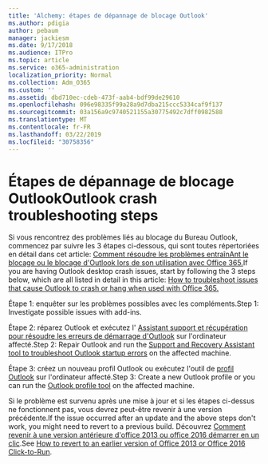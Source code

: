 ```yaml
---
title: 'Alchemy: étapes de dépannage de blocage Outlook'
ms.author: pdigia
author: pebaum
manager: jackiesm
ms.date: 9/17/2018
ms.audience: ITPro
ms.topic: article
ms.service: o365-administration
localization_priority: Normal
ms.collection: Adm_O365
ms.custom: ''
ms.assetid: dbd710ec-cdeb-473f-aab4-bdf99de29610
ms.openlocfilehash: 096e98335f99a28a9d7dba215ccc5334caf9f137
ms.sourcegitcommit: 03a156a9c9740521155a30775492c7dff0982588
ms.translationtype: MT
ms.contentlocale: fr-FR
ms.lasthandoff: 03/22/2019
ms.locfileid: "30758356"
---
```

# <a name="outlook-crash-troubleshooting-steps"></a><span data-ttu-id="10a4c-102">Étapes de dépannage de blocage Outlook</span><span class="sxs-lookup"><span data-stu-id="10a4c-102">Outlook crash troubleshooting steps</span></span>

<span data-ttu-id="10a4c-103">Si vous rencontrez des problèmes liés au blocage du Bureau Outlook, commencez par suivre les 3 étapes ci-dessous, qui sont toutes répertoriées en détail dans cet article: [Comment résoudre les problèmes entraînAnt le blocage ou le blocage d'Outlook lors de son utilisation avec Office 365.](https://support.microsoft.com/help/2413813/how-to-troubleshoot-issues-that-cause-outlook-to-crash-or-hang-when-us)</span><span class="sxs-lookup"><span data-stu-id="10a4c-103">If you are having Outlook desktop crash issues, start by following the 3 steps below, which are all listed in detail in this article: [How to troubleshoot issues that cause Outlook to crash or hang when used with Office 365.](https://support.microsoft.com/help/2413813/how-to-troubleshoot-issues-that-cause-outlook-to-crash-or-hang-when-us)</span></span>
  
<span data-ttu-id="10a4c-104">Étape 1: enquêter sur les problèmes possibles avec les compléments.</span><span class="sxs-lookup"><span data-stu-id="10a4c-104">Step 1: Investigate possible issues with add-ins.</span></span>
  
<span data-ttu-id="10a4c-105">Étape 2: réparez Outlook et exécutez l' [Assistant support et récupération pour résoudre les erreurs de démarrage d'Outlook](https://aka.ms/SaRA-OutlookWontStart) sur l'ordinateur affecté.</span><span class="sxs-lookup"><span data-stu-id="10a4c-105">Step 2: Repair Outlook and run the [Support and Recovery Assistant tool to troubleshoot Outlook startup errors](https://aka.ms/SaRA-OutlookWontStart) on the affected machine.</span></span> 
  
<span data-ttu-id="10a4c-106">Étape 3: créez un nouveau profil Outlook ou exécutez l'outil de [profil Outlook](https://aka.ms/SaRA-OutlookSetupProfile) sur l'ordinateur affecté.</span><span class="sxs-lookup"><span data-stu-id="10a4c-106">Step 3: Create a new Outlook profile or you can run the [Outlook profile tool](https://aka.ms/SaRA-OutlookSetupProfile) on the affected machine.</span></span> 
  
<span data-ttu-id="10a4c-107">Si le problème est survenu après une mise à jour et si les étapes ci-dessus ne fonctionnent pas, vous devrez peut-être revenir à une version précédente.</span><span class="sxs-lookup"><span data-stu-id="10a4c-107">If the issue occurred after an update and the above steps don't work, you might need to revert to a previous build.</span></span> <span data-ttu-id="10a4c-108">Découvrez [Comment revenir à une version antérieure d'office 2013 ou office 2016 démarrer en un clic](https://support.microsoft.com/help/2770432).</span><span class="sxs-lookup"><span data-stu-id="10a4c-108">See [How to revert to an earlier version of Office 2013 or Office 2016 Click-to-Run](https://support.microsoft.com/help/2770432).</span></span>
  

